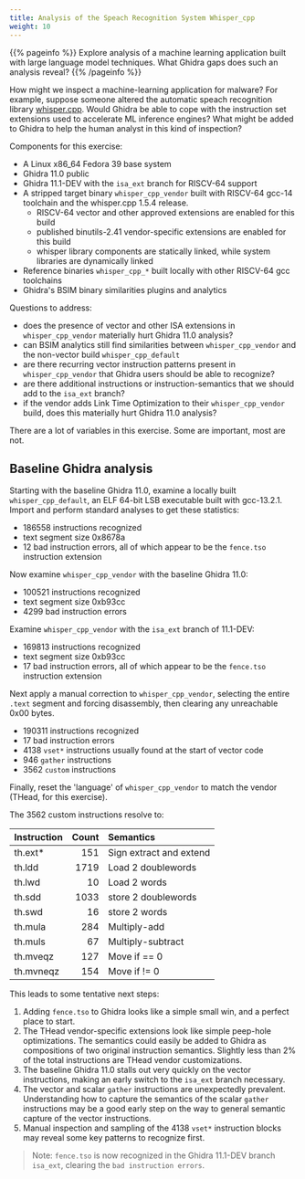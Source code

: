 ```yaml
---
title: Analysis of the Speach Recognition System Whisper_cpp
weight: 10
---
```


{{% pageinfo %}}
Explore analysis of a machine learning application built with large language model techniques.  What Ghidra gaps does such an analysis reveal?
{{% /pageinfo %}}

How might we inspect a machine-learning application for malware? For example, suppose someone altered the automatic speach recognition library [whisper.cpp](https://github.com/ggerganov/whisper.cpp).  Would Ghidra be able to cope with the instruction set extensions used to accelerate ML inference engines?  What might be added to Ghidra to help the human analyst in this kind of inspection?

Components for this exercise:

* A Linux x86_64 Fedora 39 base system
* Ghidra 11.0 public
* Ghidra 11.1-DEV with the `isa_ext` branch for RISCV-64 support
* A stripped target binary `whisper_cpp_vendor` built with RISCV-64 gcc-14 toolchain and the whisper.cpp 1.5.4 release.
    * RISCV-64 vector and other approved extensions are enabled for this build
    * published binutils-2.41 vendor-specific extensions are enabled for this build
    * whisper library components are statically linked, while system libraries are dynamically linked
* Reference binaries `whisper_cpp_*` built locally with other RISCV-64 gcc toolchains
* Ghidra's BSIM binary similarities plugins and analytics

Questions to address:

* does the presence of vector and other ISA extensions in `whisper_cpp_vendor` materially hurt Ghidra 11.0 analysis?
* can BSIM analytics still find similarities between `whisper_cpp_vendor` and the non-vector build `whisper_cpp_default`
* are there recurring vector instruction patterns present in `whisper_cpp_vendor` that Ghidra users should be able to recognize?
* are there additional instructions or instruction-semantics that we should add to the `isa_ext` branch?
* if the vendor adds Link Time Optimization to their `whisper_cpp_vendor` build, does this materially hurt Ghidra 11.0 analysis?

There are a lot of variables in this exercise.  Some are important, most are not.

## Baseline Ghidra analysis

Starting with the baseline Ghidra 11.0, examine a locally built `whisper_cpp_default`, an ELF 64-bit LSB executable built with gcc-13.2.1.
Import and perform standard analyses to get these statistics:

* 186558 instructions recognized 
* text segment size 0x8678a
* 12 bad instruction errors, all of which appear to be the `fence.tso` instruction extension

Now examine `whisper_cpp_vendor` with the baseline Ghidra 11.0:

* 100521 instructions recognized
* text segment size 0xb93cc
* 4299 bad instruction errors

Examine `whisper_cpp_vendor` with the `isa_ext` branch of 11.1-DEV:

* 169813 instructions recognized
* text segment size 0xb93cc
* 17 bad instruction errors, all of which appear to be the `fence.tso` instruction extension

Next apply a manual correction to `whisper_cpp_vendor`, selecting the entire `.text` segment and
forcing disassembly, then clearing any unreachable 0x00 bytes.

* 190311 instructions recognized
* 17 bad instruction errors
* 4138 `vset*` instructions usually found at the start of vector code
* 946 `gather` instructions
* 3562 `custom` instructions

Finally, reset the 'language' of `whisper_cpp_vendor` to match the vendor (THead, for this exercise).

The 3562 custom instructions resolve to:

| Instruction | Count | Semantics |
| :---------- | ----: | :-------- |
| th.ext* | 151 | Sign extract and extend|
| th.ldd | 1719 | Load 2 doublewords |
| th.lwd | 10 | Load 2 words |
| th.sdd | 1033 | store 2 doublewords |
| th.swd | 16 | store 2 words |
| th.mula | 284 | Multiply-add  |
| th.muls | 67 | Multiply-subtract |
| th.mveqz | 127 | Move if == 0 |
| th.mvneqz | 154 | Move if != 0 |

This leads to some tentative next steps:

1. Adding `fence.tso` to Ghidra looks like a simple small win, and a perfect place to start.
2. The THead vendor-specific extensions look like simple peep-hole optimizations.  The semantics could
   easily be added to Ghidra as compositions of two original instruction semantics.  Slightly less than 2% of the total instructions are THead vendor customizations.
3. The baseline Ghidra 11.0 stalls out very quickly on the vector instructions, making an early switch
   to the `isa_ext` branch necessary.
4. The vector and scalar `gather` instructions are unexpectedly prevalent.  Understanding how to
   capture the semantics of the scalar `gather` instructions may be a good early step on the way to
   general semantic capture of the vector instructions.
5. Manual inspection and sampling of the 4138 `vset*` instruction blocks may reveal some key patterns to
   recognize first.

>Note: `fence.tso` is now recognized in the Ghidra 11.1-DEV branch `isa_ext`,
>      clearing the `bad instruction errors`.